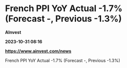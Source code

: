 # French PPI YoY Actual -1.7% (Forecast -, Previous -1.3%)
**AInvest**

**2023-10-31 08:16**

**https://www.ainvest.com/news**

French PPI YoY Actual -1.7% (Forecast -, Previous -1.3%)